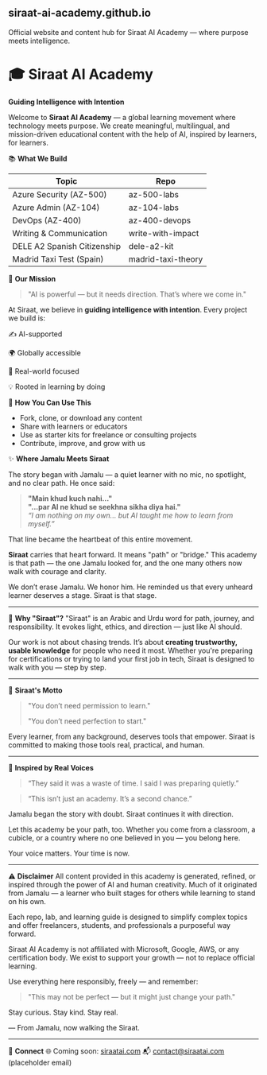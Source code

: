 ## siraat-ai-academy.github.io
Official website and content hub for Siraat AI Academy — where purpose meets intelligence.

# 🎓 Siraat AI Academy
**Guiding Intelligence with Intention**

Welcome to **Siraat AI Academy** — a global learning movement where technology meets purpose. We create meaningful, multilingual, and mission-driven educational content with the help of AI, inspired by learners, for learners.

📚 **What We Build**

| Topic                       | Repo               |
| --------------------------- | ------------------ |
| Azure Security (AZ-500)     | az-500-labs        |
| Azure Admin (AZ-104)        | az-104-labs        |
| DevOps (AZ-400)             | az-400-devops      |
| Writing & Communication     | write-with-impact  |
| DELE A2 Spanish Citizenship | dele-a2-kit        |
| Madrid Taxi Test (Spain)    | madrid-taxi-theory |

🚀 **Our Mission**

> "AI is powerful — but it needs direction. That’s where we come in."

At Siraat, we believe in **guiding intelligence with intention**. Every project we build is:

✍️ AI-supported

🌍 Globally accessible

🎯 Real-world focused

💡 Rooted in learning by doing


💬 **How You Can Use This**

* Fork, clone, or download any content
* Share with learners or educators
* Use as starter kits for freelance or consulting projects
* Contribute, improve, and grow with us

✨ **Where Jamalu Meets Siraat**

The story began with Jamalu — a quiet learner with no mic, no spotlight, and no clear path. He once said:

> **"Main khud kuch nahi..."**  
> **"...par AI ne khud se seekhna sikha diya hai."**  
> *“I am nothing on my own... but AI taught me how to learn from myself.”*  


That line became the heartbeat of this entire movement.

**Siraat** carries that heart forward. It means "path" or "bridge." This academy is that path — the one Jamalu looked for, and the one many others now walk with courage and clarity.

We don’t erase Jamalu.
We honor him.
He reminded us that every unheard learner deserves a stage.
Siraat is that stage.

---

🧭 **Why "Siraat"?**
"Siraat" is an Arabic and Urdu word for path, journey, and responsibility. It evokes light, ethics, and direction — just like AI should.

Our work is not about chasing trends. It’s about **creating trustworthy, usable knowledge** for people who need it most. Whether you're preparing for certifications or trying to land your first job in tech, Siraat is designed to walk with you — step by step.

---

📜 **Siraat's Motto**

> "You don’t need permission to learn."
>
> "You don’t need perfection to start."

Every learner, from any background, deserves tools that empower. Siraat is committed to making those tools real, practical, and human.

---

🧠 **Inspired by Real Voices**

> “They said it was a waste of time.
> I said I was preparing quietly.”

> “This isn’t just an academy.
> It’s a second chance.”

Jamalu began the story with doubt.
Siraat continues it with direction.

Let this academy be your path, too. Whether you come from a classroom, a cubicle, or a country where no one believed in you — you belong here.

Your voice matters. Your time is now.

---

⚠️ **Disclaimer**
All content provided in this academy is generated, refined, or inspired through the power of AI and human creativity. Much of it originated from Jamalu — a learner who built stages for others while learning to stand on his own.

Each repo, lab, and learning guide is designed to simplify complex topics and offer freelancers, students, and professionals a purposeful way forward.

Siraat AI Academy is not affiliated with Microsoft, Google, AWS, or any certification body.
We exist to support your growth — not to replace official learning.

Use everything here responsibly, freely — and remember:

> "This may not be perfect — but it might just change your path."

Stay curious. Stay kind. Stay real.

— From Jamalu, now walking the Siraat.

---

🔗 **Connect**
🌐 Coming soon: [siraatai.com](https://siraatai.com)
📬 [contact@siraatai.com](mailto:contact@siraatai.com) (placeholder email)
